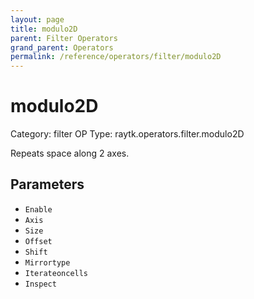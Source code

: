 ```yaml
---
layout: page
title: modulo2D
parent: Filter Operators
grand_parent: Operators
permalink: /reference/operators/filter/modulo2D
---
```


# modulo2D

Category: filter
OP Type: raytk.operators.filter.modulo2D



Repeats space along 2 axes.

## Parameters

* `Enable`
* `Axis`
* `Size`
* `Offset`
* `Shift`
* `Mirrortype`
* `Iterateoncells`
* `Inspect`
